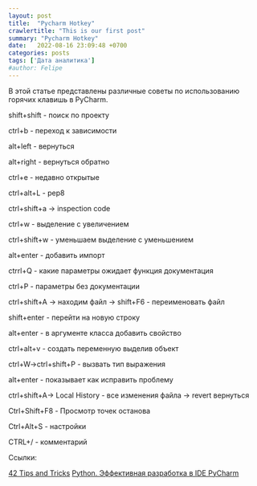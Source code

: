 ```yaml
---
layout: post
title:  "Pycharm Hotkey"
crawlertitle: "This is our first post"
summary: "Pycharm Hotkey"
date:   2022-08-16 23:09:48 +0700
categories: posts
tags: ['Дата аналитика']
#author: Felipe
---
```


В этой статье представлены различные советы по использованию горячих клавишь в PyCharm.

shift+shift - поиск по проекту

ctrl+b - переход к зависимости

alt+left - вернуться

alt+right - вернуться обратно

ctrl+e - недавно открытые

ctrl+alt+L - pep8

ctrl+shift+a -> inspection code

ctrl+w - выделение с увеличением

ctrl+shift+w - уменьшаем выделение с уменьшением

alt+enter - добавить импорт

ctrrl+Q - какие параметры ожидает функция документация

ctrl+P - параметры без документации

ctrl+shift+A -> находим файл -> shift+F6 - переименовать файл

shift+enter - перейти на новую строку

alt+enter - в аргументе класса добавить свойство

ctrl+alt+v - создать переменную выделив объект

ctrl+W->ctrl+shift+P - вызвать тип выражения

alt+enter - показывает как исправить проблему

ctrl+shift+A-> Local History - все изменения файла -> revert вернуться

Ctrl+Shift+F8 - Просмотр точек останова

Ctrl+Alt+S - настройки

CTRL+/ - комментарий

Ссылки:

[42 Tips and Tricks](https://www.jetbrains.com/pycharm/guide/playlists/42/)
[Python. Эффективная разработка в IDE PyCharm](https://youtu.be/caUTeTSzG5M)
